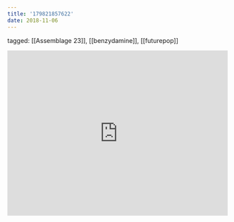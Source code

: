 ```yaml
---
title: '179821857622'
date: 2018-11-06
---
```

tagged: [[Assemblage 23]], [[benzydamine]], [[futurepop]]
<iframe allow="accelerometer; autoplay; clipboard-write; encrypted-media; gyroscope; picture-in-picture" allowfullscreen="" frameborder="0" height="375" id="youtube_iframe" src="https://www.youtube.com/embed/s1P5HtJVsd4?feature=oembed&amp;enablejsapi=1&amp;origin=https://safe.txmblr.com&amp;wmode=opaque" width="500"></iframe>